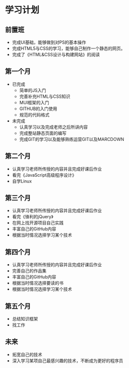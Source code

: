# 学习计划

##  前置班

- 完成UI基础，能够做到对PS的基本操作
- 完成HTML5与CSS的学习，能够自己制作一个静态的网页。
- 完成了《HTML&CSS设计与构建网站》的阅读

##  第一个月

- 已完成
  - 简单的JS入门
  - 完善补充HTML与CSS知识
  - MUI框架的入门
  - GITHUB的入门使用
  - 规范的代码格式
- 未完成
  - 认真学习以及完成老师之后所讲内容
  - 完成整站静态页面的编写
  - 完成GIT的学习以及能够熟练运营GIT以及MARCDOWN

##  第二个月

- 认真学习老师所传授的内容并且完成好课后作业
- 看完《JavaScript高级程序设计》
- 自学Linux

##  第三个月

- 认真学习老师所传授的内容并且完成好课后作业
- 看完《锋利的jQuery》
- 在网上找开源项目自己实践
- 丰富自己的GitHub内容
- 根据当时情况选择学习某个技术

 ##  第四个月

- 认真学习老师所传授的内容并且完成好课后作业
- 完善自己的作品集
- 丰富自己的GitHub内容
- 根据当时情况选择要读的书
- 根据当时情况选择学习某个技术

##  第五个月

- 总结知识框架
- 找工作

 ##  未来

- 拓宽自己的技术
- 深入学习某项自己最感兴趣的技术，不断成为更好的程序员


